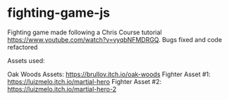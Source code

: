 # fighting-game-js
Fighting game made following a Chris Course tutorial https://www.youtube.com/watch?v=vyqbNFMDRGQ.  Bugs fixed and code refactored

Assets used:

Oak Woods Assets: https://brullov.itch.io/oak-woods
Fighter Asset #1: https://luizmelo.itch.io/martial-hero
Fighter Asset #2: https://luizmelo.itch.io/martial-hero-2

